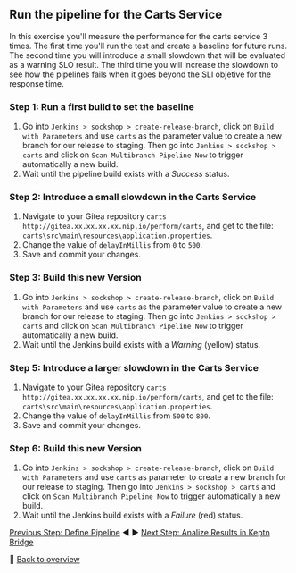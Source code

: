 ## Run the pipeline for the Carts Service

In this exercise you'll measure the performance for the carts service 3 times. The first time you'll run the test and create a baseline for future runs. The second time you will introduce a small slowdown that will be evaluated as a warning SLO result. The third time you will increase the slowdown to see how the pipelines fails when it goes beyond the SLI objetive for the response time.

### Step 1: Run a first build to set the baseline

1. Go into `Jenkins > sockshop > create-release-branch`, click on `Build with Parameters` and use `carts` as the parameter value to create a new branch for our release to staging. Then go into `Jenkins > sockshop > carts` and click on `Scan Multibranch Pipeline Now` to trigger automatically a new build.
1. Wait until the pipeline build exists with a *Success* status.

### Step 2: Introduce a small slowdown in the Carts Service

1. Navigate to your Gitea repository `carts` `http://gitea.xx.xx.xx.xx.nip.io/perform/carts`, and get to the file: `carts\src\main\resources\application.properties`.
1. Change the value of `delayInMillis` from `0` to `500`.
1. Save and commit your changes.

### Step 3: Build this new Version

1. Go into `Jenkins > sockshop > create-release-branch`, click on `Build with Parameters` and use `carts` as the parameter value to create a new branch for our release to staging. Then go into `Jenkins > sockshop > carts` and click on `Scan Multibranch Pipeline Now` to trigger automatically a new build.
1. Wait until the Jenkins build exists with a *Warning* (yellow) status.

### Step 5: Introduce a larger slowdown in the Carts Service

1. Navigate to your Gitea repository `carts` `http://gitea.xx.xx.xx.xx.nip.io/perform/carts`, and get to the file: `carts\src\main\resources\application.properties`.
1. Change the value of `delayInMillis` from `500` to `800`.
1. Save and commit your changes.

### Step 6: Build this new Version

1. Go into `Jenkins > sockshop > create-release-branch`, click on `Build with Parameters` and use `carts` as parameter to create a new branch for our release to staging. Then go into `Jenkins > sockshop > carts` and click on `Scan Multibranch Pipeline Now` to trigger automatically a new build.
1. Wait until the Jenkins build exists with a *Failure* (red) status.

[Previous Step: Define Pipeline](../06_Define_Pipeline) :arrow_backward: :arrow_forward: [Next Step: Analize Results in Keptn Bridge](../08_Analyze_Results_in_Keptn_Bridge)

:arrow_up_small: [Back to overview](../)
